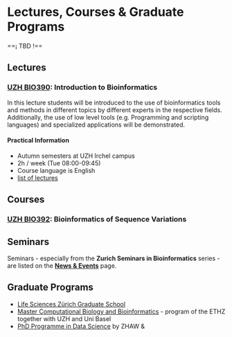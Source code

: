 # Lectures, Courses & Graduate Programs

==¡ TBD !==

## Lectures

### [UZH BIO390](/courses/UZH-BIO390/): Introduction to Bioinformatics 

In this lecture students will be introduced to the use of bioinformatics tools and methods in different topics by different experts in the respective fields. Additionally, the use of low level tools (e.g. Programming and scripting languages) and specialized applications will be demonstrated. 

#### Practical Information

* Autumn semesters at UZH Irchel campus
* 2h / week (Tue 08:00-09:45)
* Course language is English
* [list of lectures](/courses/UZH-BIO390/)


## Courses

### [UZH BIO392](/courses/UZH-BIO392/): Bioinformatics of Sequence Variations

## Seminars

Seminars - especially from the **Zurich Seminars in Bioinformatics** series - are listed on the [**News & Events**](/news/) page.  

## Graduate Programs

* [Life Sciences Zürich Graduate School](https://www.lifescience-graduateschool.uzh.ch/en.html)
* [Master Computational Biology and Bioinformatics](https://ethz.ch/en/studies/master/degree-programmes/engineering-sciences/computational-biology-and-bioinformatics.html) - program of the ETHZ together
with UZH and Uni Basel
* [PhD Programme in Data Science](https://phd-data-science.ch) by ZHAW &

